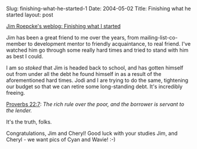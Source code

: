 Slug: finishing-what-he-started-1
Date: 2004-05-02
Title: Finishing what he started
layout: post

<a href="http://jim.roepcke.com/6832">Jim Roepcke&#39;s weblog: Finishing what I started</a>

Jim has been a great friend to me over the years, from mailing-list-co-member to development mentor to friendly acquaintance, to real friend. I&#39;ve watched him go through some really hard times and tried to stand with him as best I could.

I am so *stoked* that Jim is headed back to school, and has gotten himself out from under all the debt he found himself in as a result of the aforementioned hard times. Jodi and I are trying to do the same, tightening our budget so that we can retire some long-standing debt. It&#39;s incredibly freeing.

<a href="http://biblegateway.com/cgi-bin/bible?passage=PROV+22:7&amp;language=english&amp;version=NIV&amp;showfn=on&amp;showxref=on">Proverbs 22:7</a>: *The rich rule over the poor, and the borrower is servant to the lender.*

It&#39;s the truth, folks.

Congratulations, Jim and Cheryl! Good luck with your studies Jim, and Cheryl - we want pics of Cyan and Wavie! :-)
